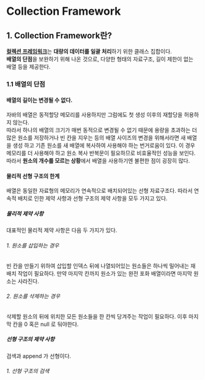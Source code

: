 Collection Framework
========
## 1. Collection Framework란?
[**컬렉션 프레임워크**](https://docs.oracle.com/javase/8/docs/technotes/guides/collections/overview.html)는 **대량의 데이터를 일괄 처리**하기 위한 클래스 집합이다.<br>
**배열의 단점**을 보완하기 위해 나온 것으로, 다양한 형태의 자료구조, 길이 제한이 없는 배열 등을 제공한다.<br>


### 1.1 배열의 단점 
#### 배열의 길이는 변경될 수 없다.
자바의 배열은 동적할당 메모리를 사용하지만 그럼에도 첫 생성 이후의 재할당을 허용하지 않는다.<br>
따라서 하나의 배열의 크기가 매번 동적으로 변경될 수 없기 때문에 
용량을 초과하는 더 많은 원소를 저장하거나 빈 칸을 지우는 등의 배열 사이즈의 변경을 위해서라면 새 배열을 생성 하고 기존 원소를 새 배열에 복사하여 사용해야 하는 번거로움이 있다. 이 경우 메모리를 더 사용해야 하고 원소 복사 반복문이 필요하므로 비효율적인 성능을 보인다. <br>
따라서 **원소의 개수를 모르는 상황**에서 배열을 사용하기엔 불편한 점이 굉장히 많다.

#### 물리적 선형 구조의 한계
배열은 동일한 자료형의 메모리가 연속적으로 배치되어있는 선형 자료구조다. 따라서 연속적 배치로 인한 제약 사항과 선형 구조의 제약 사항을 모두 가지고 있다.
##### 물리적 제약 사항
대표적인 물리적 제약 사항은 다음 두 가지가 있다.
###### 1. 원소를 삽입하는 경우 
빈 칸을 만들기 위하여 삽입할 인덱스 뒤에 나열되어있는 원소들은 하나씩 밀어내는 재배치 작업이 필요하다. 만약 마지막 칸까지 원소가 있는 완전 포화 배열이라면 마지막 원소는 사라진다.
###### 2. 원소를 삭제하는 경우
삭제할 원소의 뒤에 위치한 모든 원소들을 한 칸씩 당겨주는 작업이 필요하다. 이후 마지막 칸을 0 혹은 null 로 둬야한다.
##### 선형 구조의 제약 사항 
검색과 append 가 선형이다. 
###### 1. 선형 구조의 검색

